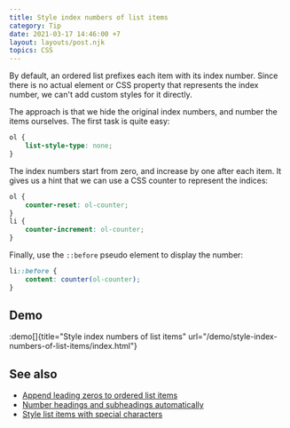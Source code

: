 ```yaml
---
title: Style index numbers of list items
category: Tip
date: 2021-03-17 14:46:00 +7
layout: layouts/post.njk
topics: CSS
---
```


By default, an ordered list prefixes each item with its index number. Since there is no actual element or CSS property that represents the index number, we can't add custom styles for it directly.

The approach is that we hide the original index numbers, and number the items ourselves. The first task is quite easy:

```css
ol {
    list-style-type: none;
}
```

The index numbers start from zero, and increase by one after each item. It gives us a hint that we can use a CSS counter to represent the indices:

```css
ol {
    counter-reset: ol-counter;
}
li {
    counter-increment: ol-counter;
}
```

Finally, use the `::before` pseudo element to display the number:

```css
li::before {
    content: counter(ol-counter);
}
```

## Demo

:demo[]{title="Style index numbers of list items" url="/demo/style-index-numbers-of-list-items/index.html"}

## See also

-   [Append leading zeros to ordered list items](/append-leading-zeros-to-ordered-list-items)
-   [Number headings and subheadings automatically](/number-headings-and-subheadings-automatically)
-   [Style list items with special characters](/style-list-items-with-special-characters)
